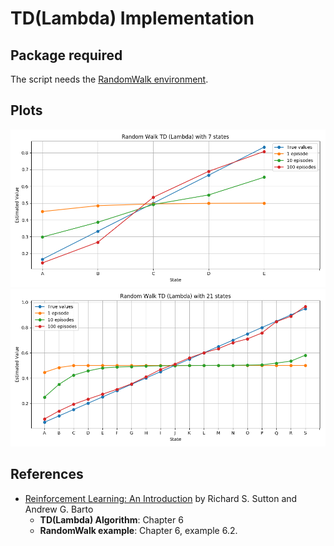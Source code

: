 # TD(Lambda) Implementation

## Package required
The script needs the [RandomWalk environment](../../environments/gym-random-walk).

## Plots
![Seven States](img/SevenStates.png)
![TwentyOne States](img/TwentyOneStates.png)

## References
- [Reinforcement Learning: An Introduction](http://incompleteideas.net/book/RLbook2018.pdf)
by Richard S. Sutton and Andrew G. Barto
  - **TD(Lambda) Algorithm**: Chapter 6
  - **RandomWalk example**: Chapter 6, example 6.2.
